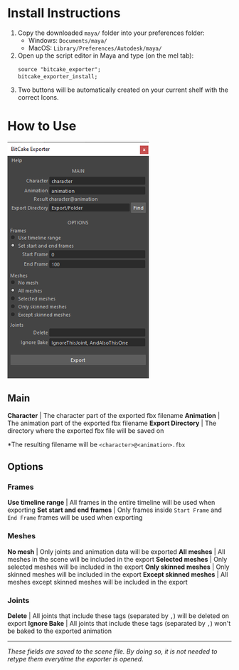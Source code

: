 # Install Instructions

1. Copy the downloaded `maya/` folder into your preferences folder:
    - Windows: `Documents/maya/`
    - MacOS: `Library/Preferences/Autodesk/maya/`
1. Open up the script editor in Maya and type (on the mel tab):
    ```
    source "bitcake_exporter";
    bitcake_exporter_install;
    ```
1. Two buttons will be automatically created on your current shelf with the correct Icons.

# How to Use

![BitCake Exporter Screenshot](images/screenshot.png)

## Main

**Character** | The character part of the exported fbx filename
**Animation** | The animation part of the exported fbx filename
**Export Directory** | The directory where the exported fbx file will be saved on

*The resulting filename will be `<character>@<animation>.fbx`

## Options

### Frames

**Use timeline range** | All frames in the entire timeline will be used when exporting
**Set start and end frames** | Only frames inside `Start Frame` and `End Frame` frames will be used when exporting

### Meshes

**No mesh** | Only joints and animation data will be exported
**All meshes** | All meshes in the scene will be included in the export
**Selected meshes** | Only selected meshes will be included in the export
**Only skinned meshes** | Only skinned meshes will be included in the export
**Except skinned meshes** | All meshes except skinned meshes will be included in the export

### Joints

**Delete** | All joints that include these tags (separated by `,`) will be deleted on export
**Ignore Bake** | All joints that include these tags (separated by `,`) won't be baked to the exported animation

---

*These fields are saved to the scene file. By doing so, it is not needed to retype them everytime the exporter is opened.*
